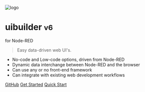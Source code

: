 <div class="cover-head">

![logo](/images/node-blue-125x125.png)

<div class="ch-title">

# uibuilder <small>v6</small>

for Node-RED

</div>

</div>

> Easy data-driven web UI's.

- No-code and Low-code options, driven from Node-RED
- Dynamic data interchange between Node-RED and the browser
- Can use any or no front-end framework
- Can integrate with existing web development workflows

[GitHub](https://github.com/TotallyInformation/node-red-contrib-uibuilder)
[Get Started](#uibuilder-documentation)
[Quick Start](walkthrough1)
